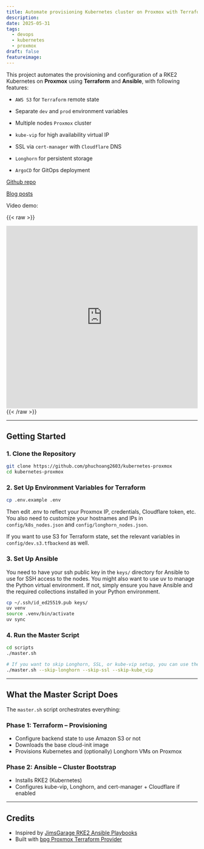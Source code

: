 ```yaml
---
title: Automate provisioning Kubernetes cluster on Proxmox with Terraform + Ansible
description:
date: 2025-05-31
tags:
  - devops
  - kubernetes
  - proxmox
draft: false
featureimage:
---
```


This project automates the provisioning and configuration of a RKE2 Kubernetes on **Proxmox** using **Terraform** and **Ansible**, with following features:

- `AWS S3` for `Terraform` remote state
- Separate `dev` and `prod` environment variables
- Multiple nodes `Proxmox` cluster

- `kube-vip` for high availability virtual IP
- SSL via `cert-manager` with `Cloudflare` DNS
- `Longhorn` for persistent storage
- `ArgoCD` for GitOps deployment


[Github repo](https://github.com/phuchoang2603/kubernetes-proxmox)

[Blog posts](https://phuchoang.sbs/posts/terraform-ansible-proxmox-k8s)

Video demo:

{{< raw >}}
  <div>
<iframe width="100%" height="480" src="https://www.youtube.com/embed/Ao6IPSmUFcE?si=c1xDt3n8Lts9KPGo" title="YouTube video player" frameborder="0" allow="accelerometer; autoplay; clipboard-write; encrypted-media; gyroscope; picture-in-picture; web-share" referrerpolicy="strict-origin-when-cross-origin" allowfullscreen></iframe>
  </div>
{{< /raw >}}

---

## Getting Started

### 1. Clone the Repository

```bash
git clone https://github.com/phuchoang2603/kubernetes-proxmox
cd kubernetes-proxmox
```

### 2. Set Up Environment Variables for Terraform

```bash
cp .env.example .env
```

Then edit .env to reflect your Proxmox IP, credentials, Cloudflare token, etc. You also need to customize your hostnames and IPs in `config/k8s_nodes.json` and `config/longhorn_nodes.json`.

If you want to use S3 for Terraform state, set the relevant variables in `config/dev.s3.tfbackend` as well.

### 3. Set Up Ansible

You need to have your ssh public key in the `keys/` directory for Ansible to use for SSH access to the nodes. You might also want to use uv to manage the Python virtual environment. If not, simply ensure you have Ansible and the required collections installed in your Python environment.

```bash
cp ~/.ssh/id_ed25519.pub keys/
uv venv
source .venv/bin/activate
uv sync
```

### 4. Run the Master Script

```bash
cd scripts
./master.sh

# If you want to skip Longhorn, SSL, or kube-vip setup, you can use the flags:
./master.sh --skip-longhorn --skip-ssl --skip-kube_vip
```

---

## What the Master Script Does

The `master.sh` script orchestrates everything:

### Phase 1: Terraform – Provisioning

- Configure backend state to use Amazon S3 or not
- Downloads the base cloud-init image
- Provisions Kubernetes and (optionally) Longhorn VMs on Proxmox

### Phase 2: Ansible – Cluster Bootstrap

- Installs RKE2 (Kubernetes)
- Configures kube-vip, Longhorn, and cert-manager + Cloudflare if enabled

---

## Credits

- Inspired by [JimsGarage RKE2 Ansible Playbooks](https://github.com/JamesTurland/JimsGarage)
- Built with [bpg Proxmox Terraform Provider](https://registry.terraform.io/providers/bpg/proxmox/latest)
